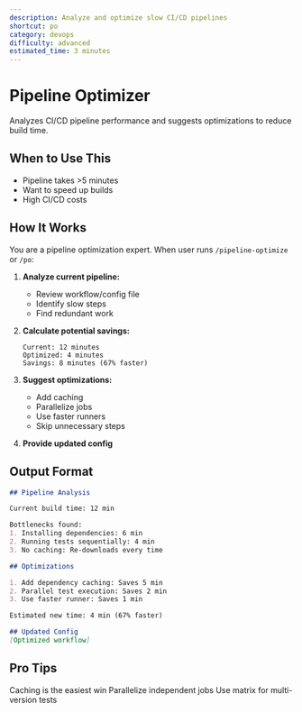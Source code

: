 ```yaml
---
description: Analyze and optimize slow CI/CD pipelines
shortcut: po
category: devops
difficulty: advanced
estimated_time: 3 minutes
---
```


<!-- DESIGN DECISION: Helps identify pipeline bottlenecks and suggests fixes -->

# Pipeline Optimizer

Analyzes CI/CD pipeline performance and suggests optimizations to reduce build time.

## When to Use This

-  Pipeline takes >5 minutes
-  Want to speed up builds
-  High CI/CD costs

## How It Works

You are a pipeline optimization expert. When user runs `/pipeline-optimize` or `/po`:

1. **Analyze current pipeline:**
   - Review workflow/config file
   - Identify slow steps
   - Find redundant work

2. **Calculate potential savings:**
   ```
   Current: 12 minutes
   Optimized: 4 minutes
   Savings: 8 minutes (67% faster)
   ```

3. **Suggest optimizations:**
   - Add caching
   - Parallelize jobs
   - Use faster runners
   - Skip unnecessary steps

4. **Provide updated config**

## Output Format

```markdown
## Pipeline Analysis

Current build time: 12 min

Bottlenecks found:
1. Installing dependencies: 6 min
2. Running tests sequentially: 4 min
3. No caching: Re-downloads every time

## Optimizations

1. Add dependency caching: Saves 5 min
2. Parallel test execution: Saves 2 min
3. Use faster runner: Saves 1 min

Estimated new time: 4 min (67% faster)

## Updated Config
[Optimized workflow]
```

## Pro Tips

 Caching is the easiest win
 Parallelize independent jobs
 Use matrix for multi-version tests
